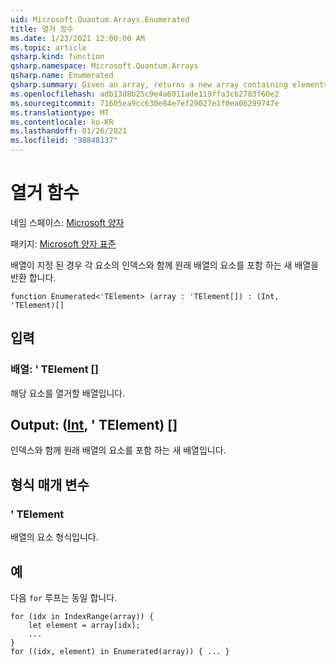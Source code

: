 ```yaml
---
uid: Microsoft.Quantum.Arrays.Enumerated
title: 열거 함수
ms.date: 1/23/2021 12:00:00 AM
ms.topic: article
qsharp.kind: function
qsharp.namespace: Microsoft.Quantum.Arrays
qsharp.name: Enumerated
qsharp.summary: Given an array, returns a new array containing elements of the original array along with the indices of each element.
ms.openlocfilehash: adb13d8b25c9e4a6011ade119ffa3cb2783f60e2
ms.sourcegitcommit: 71605ea9cc630e84e7ef29027e1f0ea06299747e
ms.translationtype: MT
ms.contentlocale: ko-KR
ms.lasthandoff: 01/26/2021
ms.locfileid: "98848137"
---
```

# <a name="enumerated-function"></a>열거 함수

네임 스페이스: [Microsoft 양자](xref:Microsoft.Quantum.Arrays)

패키지: [Microsoft 양자 표준](https://nuget.org/packages/Microsoft.Quantum.Standard)


배열이 지정 된 경우 각 요소의 인덱스와 함께 원래 배열의 요소를 포함 하는 새 배열을 반환 합니다.

```qsharp
function Enumerated<'TElement> (array : 'TElement[]) : (Int, 'TElement)[]
```


## <a name="input"></a>입력

### <a name="array--telement"></a>배열: ' TElement []

해당 요소를 열거할 배열입니다.



## <a name="output--inttelement"></a>Output: ([Int](xref:microsoft.quantum.lang-ref.int), ' TElement) []

인덱스와 함께 원래 배열의 요소를 포함 하는 새 배열입니다.

## <a name="type-parameters"></a>형식 매개 변수

### <a name="telement"></a>' TElement

배열의 요소 형식입니다.

## <a name="example"></a>예

다음 `for` 루프는 동일 합니다.

```qsharp
for (idx in IndexRange(array)) {
    let element = array[idx];
    ...
}
for ((idx, element) in Enumerated(array)) { ... }
```